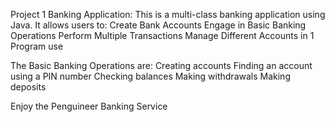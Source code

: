 Project 1 Banking Application:
This is a multi-class banking application using Java. It allows users to:
Create Bank Accounts
Engage in Basic Banking Operations
Perform Multiple Transactions
Manage Different Accounts in 1 Program use

The Basic Banking Operations are:
Creating accounts
Finding an account using a PIN number
Checking balances
Making withdrawals
Making deposits

Enjoy the Penguineer Banking Service 
